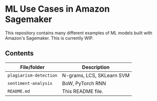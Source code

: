 # ML Use Cases in Amazon Sagemaker
This repository contains many different examples of ML models built with Amazon's Sagemaker. This is currently WIP.

## Contents

| File/folder                                             | Description                                |
|---------------------------------------------------------|--------------------------------------------|
| `plagiarism-detection`                                  | N-grams, LCS, SKLearn SVM                  |
| `sentiment-analysis`                                    | BoW, PyTorch RNN                           |
| `README.md`                                             | This README file.                          |
